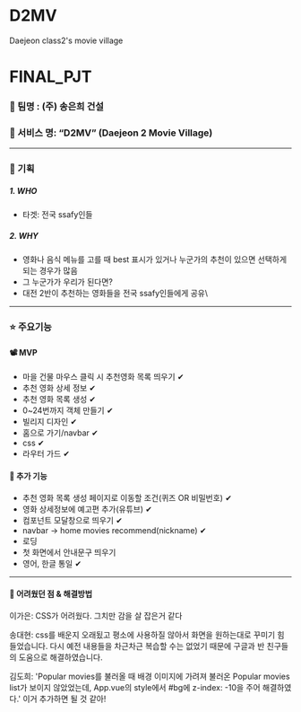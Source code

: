 # D2MV
Daejeon class2's movie village

# FINAL_PJT

### 🎀 팀명 : (주) 송은희 건설

### 🎀 서비스 명: “D2MV” (Daejeon 2 Movie Village)

----

### 📜 기획

##### 1. WHO

- 타겟: 전국 ssafy인들



##### 2. WHY

- 영화나 음식 메뉴를 고를 때 best 표시가 있거나 누군가의 추천이 있으면 선택하게 되는 경우가 많음
- 그 누군가가 우리가 된다면?
- 대전 2반이 추천하는 영화들을 전국 ssafy인들에게 공유\



------

### ⭐ 주요기능

#### 📽 MVP

- 마을 건물 마우스 클릭 시 추천영화 목록 띄우기 ✔
- 추천 영화 상세 정보 ✔
- 추천 영화 목록 생성 ✔
- 0~24번까지 객체 만들기 ✔
- 빌리지 디자인 ✔
- 홈으로 가기/navbar ✔
- css ✔
- 라우터 가드 ✔



#### 🎁  추가 기능

- 추천 영화 목록 생성 페이지로 이동할 조건(퀴즈 OR 비밀번호) ✔
- 영화 상세정보에 예고편 추가(유튜브) ✔
- 컴포넌트 모달창으로 띄우기 ✔
- navbar → home movies recommend(nickname)  ✔
- 로딩
- 첫 화면에서 안내문구 띄우기
- 영어, 한글 통일 ✔



------

#### 🚩 어려웠던 점 & 해결방법

이가은: CSS가 어려웠다. 그치만 감을 살 잡은거 같다

송대현: css를 배운지 오래됬고 평소에 사용하질 않아서 화면을 원하는대로 꾸미기 힘들었습니다. 다시 예전 내용들을 차근차근 복습할 수는 없었기 때문에 구글과 반 친구들의 도움으로 해결하였습니다.

김도희: 'Popular movies를 불러올 때 배경 이미지에 가려져 불러온 Popular movies list가 보이지 않았었는데, App.vue의 style에서 #bg에 z-index: -10을 주어 해결하였다.' 이거 추가하면 될 것 같아!
